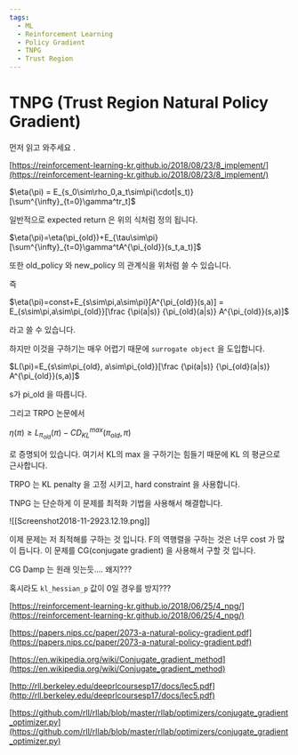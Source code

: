 ```yaml
---
tags:
  - ML
  - Reinforcement Learning
  - Policy Gradient
  - TNPG
  - Trust Region
---
```


# TNPG (Trust Region Natural Policy Gradient)

먼저 읽고 와주세요 .

[https://reinforcement-learning-kr.github.io/2018/08/23/8_implement/](https://reinforcement-learning-kr.github.io/2018/08/23/8_implement/)

$\eta(\pi) = E_{s_0\sim\rho_0,a_t\sim\pi(\cdot|s_t)}[\sum^{\infty}_{t=0}\gamma^tr_t]$

일반적으로 expected return 은 위의 식처럼 정의 됩니다.

$\eta(\pi)=\eta(\pi_{old})+E_{\tau\sim\pi}[\sum^{\infty}_{t=0}\gamma^tA^{\pi_{old}}(s_t,a_t)]$

또한 old_policy 와 new_policy 의 관계식을 위처럼 쓸 수 있습니다.

즉

$\eta(\pi)=const+E_{s\sim\pi,a\sim\pi}[A^{\pi_{old}}(s,a)] = E_{s\sim\pi,a\sim\pi_{old}}[\frac {\pi(a|s)} {\pi_{old}(a|s)} A^{\pi_{old}}(s,a)]$

라고 쓸 수 있습니다.

하지만 이것을 구하기는 매우 어렵기 때문에 `surrogate object` 을 도입합니다.

$L(\pi)=E_{s\sim\pi_{old}, a\sim\pi_{old}}[\frac {\pi(a|s)} {\pi_{old}(a|s)} A^{\pi_{old}}(s,a)]$

s가 pi_old 을 따릅니다.

그리고 TRPO 논문에서

$\eta(\pi) \geq L_{\pi_{old}}(\pi) -CD^{max}_{KL}(\pi_{old},\pi)$

로 증명되어 있습니다. 여기서 KL의 max 을 구하기는 힘들기 때문에 KL 의 평균으로 근사합니다.

TRPO 는 KL penalty 을 고정 시키고, hard constraint 을 사용합니다.

TNPG 는 단순하게 이 문제를 최적화 기법을 사용해서 해결합니다.

![[Screenshot2018-11-2923.12.19.png]]

이제 문제는 저 최적해를 구하는 것 입니다. F의 역행렬을 구하는 것은 너무 cost 가 많이 듭니다. 이 문제를 CG(conjugate gradient) 을 사용해서 구할 것 입니다.

CG Damp 는 원래 잇는듯.... 왜지???

혹시라도 `kl_hessian_p` 값이 0일 경우를 방지???

  

  

[https://reinforcement-learning-kr.github.io/2018/06/25/4_npg/](https://reinforcement-learning-kr.github.io/2018/06/25/4_npg/)

[https://papers.nips.cc/paper/2073-a-natural-policy-gradient.pdf](https://papers.nips.cc/paper/2073-a-natural-policy-gradient.pdf)

[https://en.wikipedia.org/wiki/Conjugate_gradient_method](https://en.wikipedia.org/wiki/Conjugate_gradient_method)

[http://rll.berkeley.edu/deeprlcoursesp17/docs/lec5.pdf](http://rll.berkeley.edu/deeprlcoursesp17/docs/lec5.pdf)

[https://github.com/rll/rllab/blob/master/rllab/optimizers/conjugate_gradient_optimizer.py](https://github.com/rll/rllab/blob/master/rllab/optimizers/conjugate_gradient_optimizer.py)